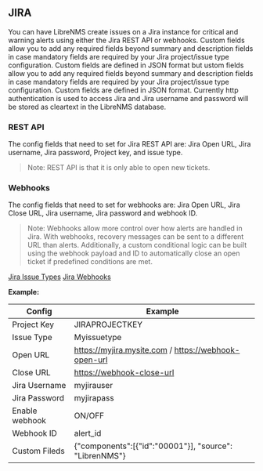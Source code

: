 ## JIRA

You can have LibreNMS create issues on a Jira instance for critical and warning
 alerts using either the Jira REST API or webhooks. 
Custom fields allow you to add any required fields beyond summary and description
 fields in case mandatory fields are required by your Jira project/issue type 
 configuration. Custom fields are defined in JSON format but ustom fields allow 
 you to add any required fields beyond summary and description fields in case 
 mandatory fields are required by your Jira project/issue type configuration. 
 Custom fields are defined in JSON format. Currently http authentication is used 
 to access Jira and Jira username and password will be stored as cleartext in the 
 LibreNMS database.

### REST API
The config fields that need to set for Jira REST API are: Jira Open URL, Jira username, 
Jira password, Project key, and issue type.  

> Note: REST API is that it is only able to open new tickets.

### Webhooks
The config fields that need to set for webhooks are: Jira Open URL, Jira Close URL,
 Jira username, Jira password and webhook ID.

> Note: Webhooks allow more control over how alerts are handled in Jira. With webhooks, 
> recovery messages can be sent to a different URL than alerts. Additionally, a custom 
> conditional logic can be built using the webhook payload and ID to automatically close 
> an open ticket if predefined conditions are met.


[Jira Issue Types](https://confluence.atlassian.com/adminjiracloud/issue-types-844500742.html)
[Jira Webhooks](https://developer.atlassian.com/cloud/jira/platform/webhooks/)

**Example:**

| Config | Example |
| ------ | ------- |
| Project Key | JIRAPROJECTKEY |
| Issue Type | Myissuetype |
| Open URL | <https://myjira.mysite.com> /  <https://webhook-open-url> |
| Close URL | <https://webhook-close-url>  |
| Jira Username | myjirauser |
| Jira Password | myjirapass |
| Enable webhook | ON/OFF |
| Webhook ID | alert_id |
| Custom Fileds | {"components":[{"id":"00001"}], "source": "LibrenNMS"} |